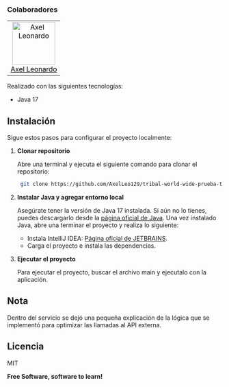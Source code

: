 ### Colaboradores

<table>
  <tr>
    <td align="center"><a style="color: black" href="https://github.com/AxelLeo129"><img src="https://github.com/AxelLeo129.png" width="100" height="100" alt="Axel Leonardo"><br>Axel Leonardo</a></td>
  </tr>
</table>

Realizado con las siguientes tecnologías:

- Java 17

## Instalación

Sigue estos pasos para configurar el proyecto localmente:

1. **Clonar repositorio**

   Abre una terminal y ejecuta el siguiente comando para clonar el repositorio:
   ```bash
    git clone https://github.com/AxelLeo129/tribal-world-wide-prueba-tecnica
   ```

2. **Instalar Java y agregar entorno local**

   Asegúrate tener la versión de Java 17 instalada. Si aún no lo tienes, puedes descargarlo desde la [página oficial de Java](https://www.oracle.com/java/technologies/downloads/).
   Una vez instalado Java, abre una terminar el proyecto y realiza lo siguiente:

    - Instala IntelliJ IDEA:
      [Página oficial de JETBRAINS](https://www.jetbrains.com/idea/).
    - Carga el proyecto e instala las dependencias.

4. **Ejecutar el proyecto**

   Para ejecutar el proyecto, buscar el archivo main y ejecutalo con la aplicación.

## Nota
Dentro del servicio se dejó una pequeña explicación de la lógica que se implementó para optimizar las llamadas al API externa.

## Licencia

MIT

**Free Software, software to learn!**